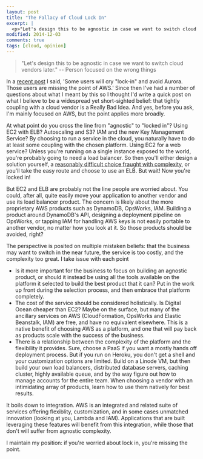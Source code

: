 ```yaml
---
layout: post
title: "The Fallacy of Cloud Lock In"
excerpt: |
  <p>"Let's design this to be agnostic in case we want to switch cloud vendors later."  -- Person focused on the wrong things</p>
modified: 2014-12-03
comments: true
tags: [cloud, opinion]
---
```

> "Let's design this to be agnostic in case we want to switch cloud vendors later."  -- Person focused on the wrong things

In a [recent post](https://www.whaletech.co/2014/12/03/the-fallacy-of-lock-in.html) I said, 'Some users will cry "lock-in" and avoid Aurora. Those users are missing the point of AWS.' Since then I've had a number of questions about what I meant by this so I thought I'd write a quick post on what I believe to be a widespread yet short-sighted belief: that tightly coupling with a cloud vendor is a Really Bad Idea. And yes, before you ask, I'm mainly focused on AWS, but the point applies more broadly.

At what point do you cross the line from "agnostic" to "locked in"? Using EC2 with ELB? Autoscaling and S3? IAM and the new Key Management Service? By choosing to run a service in the cloud, you naturally have to do at least some coupling with the chosen platform. Using EC2 for a web service? Unless you're running on a single instance exposed to the world, you're probably going to need a load balancer. So then you'll either design a solution yourself, a [reasonably difficult choice fraught with complexity](http://code.naishe.in/2012/11/high-availability-ngnix-using-heartbeat.html), or you'll take the easy route and choose to use an ELB. But wait! Now you're locked in!

But EC2 and ELB are probably not the line people are worried about. You could, after all, quite easily move your application to another vendor and use its load balancer product. The concern is likely about the more proprietary AWS products such as DynamoDB, OpsWorks, IAM. Building a product around DynamoDB's API, designing a deployment pipeline on OpsWorks, or tapping IAM for handling AWS keys is not easily portable to another vendor, no matter how you look at it. So those products should be avoided, right?

The perspective is posited on multiple mistaken beliefs: that the business may want to switch in the near future, the service is too costly, and the complexity too great. I take issue with each point

* Is it more important for the business to focus on building an agnostic product, or should it instead be using all the tools available on the platform it selected to build the best product that it can? Put in the work up front during the selection process, and then embrace that platform completely.
* The cost of the service should be considered holistically. Is Digital Ocean cheaper than EC2? Maybe on the surface, but many of the ancillary services on AWS (CloudFormation, OpsWorks and Elastic Beanstalk, IAM) are free, and have no equivalent elsewhere. This is a native benefit of choosing AWS as a platform, and one that will pay back as products scale with the success of the business.
* There is a relationship between the complexity of the platform and the flexibility it provides. Sure, choose a PaaS if you want a mostly hands off deployment process. But if you run on Heroku, you don't get a shell and your customization options are limited. Build on a Linode VM, but then build your own load balancers, distributed database servers, caching cluster, highly available queue, and by the way figure out how to manage accounts for the entire team. When choosing a vendor with an intimidating array of products, learn how to use them natively for best results.

It boils down to integration. AWS is an integrated and related suite of services offering flexiblity, customization, and in some cases unmatched innovation (looking at you, Lambda and IAM). Applications that are built leveraging these features will benefit from this integration, while those that don't will suffer from agnostic complexity.

I maintain my position: if you're worried about lock in, you're missing the point.
